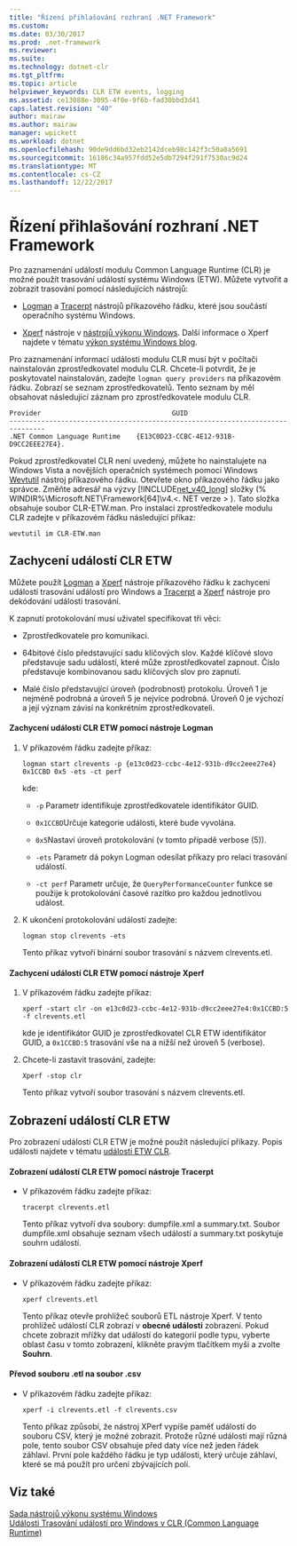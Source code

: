 ```yaml
---
title: "Řízení přihlašování rozhraní .NET Framework"
ms.custom: 
ms.date: 03/30/2017
ms.prod: .net-framework
ms.reviewer: 
ms.suite: 
ms.technology: dotnet-clr
ms.tgt_pltfrm: 
ms.topic: article
helpviewer_keywords: CLR ETW events, logging
ms.assetid: ce13088e-3095-4f0e-9f6b-fad30bbd3d41
caps.latest.revision: "40"
author: mairaw
ms.author: mairaw
manager: wpickett
ms.workload: dotnet
ms.openlocfilehash: 90de9dd6bd32eb2142dceb98c142f3c50a0a5691
ms.sourcegitcommit: 16186c34a957fdd52e5db7294f291f7530ac9d24
ms.translationtype: MT
ms.contentlocale: cs-CZ
ms.lasthandoff: 12/22/2017
---
```

# <a name="controlling-net-framework-logging"></a>Řízení přihlašování rozhraní .NET Framework
Pro zaznamenání událostí modulu Common Language Runtime (CLR) je možné použít trasování událostí systému Windows (ETW). Můžete vytvořit a zobrazit trasování pomocí následujících nástrojů:  
  
-   [Logman](http://go.microsoft.com/fwlink/?LinkId=150916) a [Tracerpt](http://go.microsoft.com/fwlink/?LinkId=150919) nástrojů příkazového řádku, které jsou součástí operačního systému Windows.  
  
-   [Xperf](http://msdn.microsoft.com/library/windows/hardware/hh162920.aspx) nástroje v [nástrojů výkonu Windows](http://msdn.microsoft.com/library/windows/hardware/hh162945.aspx). Další informace o Xperf najdete v tématu [výkon systému Windows blog](http://go.microsoft.com/fwlink/?LinkId=179509).  
  
 Pro zaznamenání informací události modulu CLR musí být v počítači nainstalován zprostředkovatel modulu CLR. Chcete-li potvrdit, že je poskytovatel nainstalován, zadejte `logman query providers` na příkazovém řádku. Zobrazí se seznam zprostředkovatelů. Tento seznam by měl obsahovat následující záznam pro zprostředkovatele modulu CLR.  
  
```  
Provider                                 GUID  
-------------------------------------------------------------------------------  
.NET Common Language Runtime    {E13C0D23-CCBC-4E12-931B-D9CC2EEE27E4}.  
```  
  
 Pokud zprostředkovatel CLR není uvedený, můžete ho nainstalujete na Windows Vista a novějších operačních systémech pomocí Windows [Wevtutil](http://go.microsoft.com/fwlink/?LinkID=150915) nástroj příkazového řádku. Otevřete okno příkazového řádku jako správce. Změňte adresář na výzvy [!INCLUDE[net_v40_long](../../../includes/net-v40-long-md.md)] složky (% WINDIR%\Microsoft.NET\Framework[64]\v4.\<. NET verze > \). Tato složka obsahuje soubor CLR-ETW.man. Pro instalaci zprostředkovatele modulu CLR zadejte v příkazovém řádku následující příkaz:  
  
 `wevtutil im CLR-ETW.man`  
  
## <a name="capturing-clr-etw-events"></a>Zachycení událostí CLR ETW  
 Můžete použít [Logman](http://go.microsoft.com/fwlink/?LinkId=150916) a [Xperf](http://msdn.microsoft.com/library/windows/hardware/hh162920.aspx) nástroje příkazového řádku k zachycení událostí trasování událostí pro Windows a [Tracerpt](http://go.microsoft.com/fwlink/?LinkId=150919) a [Xperf](http://msdn.microsoft.com/library/windows/hardware/hh162920.aspx) nástroje pro dekódování události trasování.  
  
 K zapnutí protokolování musí uživatel specifikovat tři věci:  
  
-   Zprostředkovatele pro komunikaci.  
  
-   64bitové číslo představující sadu klíčových slov. Každé klíčové slovo představuje sadu událostí, které může zprostředkovatel zapnout. Číslo představuje kombinovanou sadu klíčových slov pro zapnutí.  
  
-   Malé číslo představující úroveň (podrobnost) protokolu. Úroveň 1 je nejméně podrobná a úroveň 5 je nejvíce podrobná. Úroveň 0 je výchozí a její význam závisí na konkrétním zprostředkovateli.  
  
#### <a name="to-capture-clr-etw-events-using-logman"></a>Zachycení událostí CLR ETW pomocí nástroje Logman  
  
1.  V příkazovém řádku zadejte příkaz:  
  
     `logman start clrevents -p {e13c0d23-ccbc-4e12-931b-d9cc2eee27e4} 0x1CCBD 0x5 -ets -ct perf`  
  
     kde:  
  
    -   `-p` Parametr identifikuje zprostředkovatele identifikátor GUID.  
  
    -   `0x1CCBD`Určuje kategorie události, které bude vyvolána.  
  
    -   `0x5`Nastaví úroveň protokolování (v tomto případě verbose (5)).  
  
    -   `-ets` Parametr dá pokyn Logman odesílat příkazy pro relaci trasování událostí.  
  
    -   `-ct perf` Parametr určuje, že `QueryPerformanceCounter` funkce se použije k protokolování časové razítko pro každou jednotlivou událost.  
  
2.  K ukončení protokolování událostí zadejte:  
  
     `logman stop clrevents -ets`  
  
     Tento příkaz vytvoří binární soubor trasování s názvem clrevents.etl.  
  
#### <a name="to-capture-clr-etw-events-using-xperf"></a>Zachycení událostí CLR ETW pomocí nástroje Xperf  
  
1.  V příkazovém řádku zadejte příkaz:  
  
     `xperf -start clr -on e13c0d23-ccbc-4e12-931b-d9cc2eee27e4:0x1CCBD:5 -f clrevents.etl`  
  
     kde je identifikátor GUID je zprostředkovatel CLR ETW identifikátor GUID, a `0x1CCBD:5` trasování vše na a nižší než úroveň 5 (verbose).  
  
2.  Chcete-li zastavit trasování, zadejte:  
  
     `Xperf -stop clr`  
  
     Tento příkaz vytvoří soubor trasování s názvem clrevents.etl.  
  
## <a name="viewing-clr-etw-events"></a>Zobrazení událostí CLR ETW  
 Pro zobrazení událostí CLR ETW je možné použít následující příkazy. Popis události najdete v tématu [události ETW CLR](../../../docs/framework/performance/clr-etw-events.md).  
  
#### <a name="to-view-clr-etw-events-using-tracerpt"></a>Zobrazení událostí CLR ETW pomocí nástroje Tracerpt  
  
-   V příkazovém řádku zadejte příkaz:  
  
     `tracerpt clrevents.etl`  
  
     Tento příkaz vytvoří dva soubory: dumpfile.xml a summary.txt. Soubor dumpfile.xml obsahuje seznam všech událostí a summary.txt poskytuje souhrn událostí.  
  
#### <a name="to-view-clr-etw-events-using-xperf"></a>Zobrazení událostí CLR ETW pomocí nástroje Xperf  
  
-   V příkazovém řádku zadejte příkaz:  
  
     `xperf clrevents.etl`  
  
     Tento příkaz otevře prohlížeč souborů ETL nástroje Xperf. V tento prohlížeč událostí CLR zobrazí v **obecné události** zobrazení. Pokud chcete zobrazit mřížky dat událostí do kategorií podle typu, vyberte oblast času v tomto zobrazení, klikněte pravým tlačítkem myši a zvolte **Souhrn**.  
  
#### <a name="to-convert-the-etl-file-to-a-comma-separated-value-file"></a>Převod souboru .etl na soubor .csv  
  
-   V příkazovém řádku zadejte příkaz:  
  
     `xperf -i clrevents.etl -f clrevents.csv`  
  
     Tento příkaz způsobí, že nástroj XPerf vypíše paměť událostí do souboru CSV, který je možné zobrazit. Protože různé události mají různá pole, tento soubor CSV obsahuje před daty více než jeden řádek záhlaví. První pole každého řádku je typ události, který určuje záhlaví, které se má použít pro určení zbývajících polí.  
  
## <a name="see-also"></a>Viz také  
 [Sada nástrojů výkonu systému Windows](http://go.microsoft.com/fwlink/?LinkID=161141)  
 [Události Trasování událostí pro Windows v CLR (Common Language Runtime)](../../../docs/framework/performance/etw-events-in-the-common-language-runtime.md)
